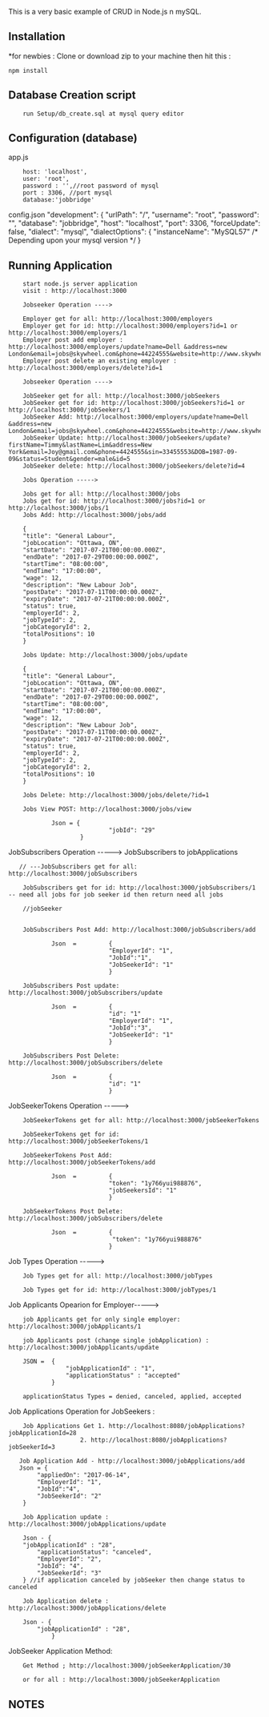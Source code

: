 This is a very basic example of CRUD in Node.js n mySQL.

## Installation
*for newbies : Clone or download zip to your machine then hit this :

	npm install

## Database Creation script
        run Setup/db_create.sql at mysql query editor

## Configuration (database)
app.js

        host: 'localhost',
        user: 'root',
        password : '',//root password of mysql
        port : 3306, //port mysql
        database:'jobbridge'	

config.json
    "development": {
        "urlPath": "/",
        "username": "root",
        "password": "",
        "database": "jobbridge",
        "host": "localhost",
        "port": 3306,
        "forceUpdate": false,
        "dialect": "mysql",
        "dialectOptions": {
        "instanceName": "MySQL57" /* Depending upon your mysql version */
        }

## Running Application
        start node.js server application
        visit : http://localhost:3000

        Jobseeker Operation ---->

        Employer get for all: http://localhost:3000/employers
        Employer get for id: http://localhost:3000/employers?id=1 or http://localhost:3000/employers/1 
        Employer post add employer : http://localhost:3000/employers/update?name=Dell &address=new London&email=jobs@skywheel.com&phone=44224555&website=http://www.skywheel.com
        Employer post delete an existing employer : http://localhost:3000/employers/delete?id=1

        Jobseeker Operation ----> 

        JobSeeker get for all: http://localhost:3000/jobSeekers
        JobSeeker get for id: http://localhost:3000/jobSeekers?id=1 or http://localhost:3000/jobSeekers/1
        JobSeeker Add: http://localhost:3000/employers/update?name=Dell &address=new London&email=jobs@skywheel.com&phone=44224555&website=http://www.skywheel.com
        JobSeeker Update: http://localhost:3000/jobSeekers/update?firstName=Timmy&lastName=Lim&address=New York&email=Joy@gmail.com&phone=4424555&sin=33455553&DOB=1987-09-09&status=Student&gender=male&id=5
        JobSeeker delete: http://localhost:3000/jobSeekers/delete?id=4

        Jobs Operation ----->

        Jobs get for all: http://localhost:3000/jobs
        Jobs get for id: http://localhost:3000/jobs?id=1 or http://localhost:3000/jobs/1
        Jobs Add: http://localhost:3000/jobs/add

        {	
        "title": "General Labour",
        "jobLocation": "Ottawa, ON",
        "startDate": "2017-07-21T00:00:00.000Z",
        "endDate": "2017-07-29T00:00:00.000Z",
        "startTime": "08:00:00",
        "endTime": "17:00:00",
        "wage": 12,
        "description": "New Labour Job",
        "postDate": "2017-07-11T00:00:00.000Z",
        "expiryDate": "2017-07-21T00:00:00.000Z",
        "status": true,
        "employerId": 2,
        "jobTypeId": 2,
        "jobCategoryId": 2,
        "totalPositions": 10
        }

        Jobs Update: http://localhost:3000/jobs/update

        {	
        "title": "General Labour",
        "jobLocation": "Ottawa, ON",
        "startDate": "2017-07-21T00:00:00.000Z",
        "endDate": "2017-07-29T00:00:00.000Z",
        "startTime": "08:00:00",
        "endTime": "17:00:00",
        "wage": 12,
        "description": "New Labour Job",
        "postDate": "2017-07-11T00:00:00.000Z",
        "expiryDate": "2017-07-21T00:00:00.000Z",
        "status": true,
        "employerId": 2,
        "jobTypeId": 2,
        "jobCategoryId": 2,
        "totalPositions": 10
        }

        Jobs Delete: http://localhost:3000/jobs/delete/?id=1

        Jobs View POST: http://localhost:3000/jobs/view

                Json = {
                                "jobId": "29"
                        }

                

JobSubscribers Operation -----> JobSubscribers to jobApplications

       // ---JobSubscribers get for all: http://localhost:3000/jobSubscribers  

        JobSubscribers get for id: http://localhost:3000/jobSubscribers/1 -- need all jobs for job seeker id then return need all jobs

        //jobSeeker 


        JobSubscribers Post Add: http://localhost:3000/jobSubscribers/add

                Json  =         {
                                "EmployerId": "1",
                                "JobId":"1",
                                "JobSeekerId": "1"
                                }

        JobSubscribers Post update: http://localhost:3000/jobSubscribers/update

                Json  =         {
                                "id": "1"
                                "EmployerId": "1",
                                "JobId":"3",
                                "JobSeekerId": "1"
                                }

        JobSubscribers Post Delete: http://localhost:3000/jobSubscribers/delete

                Json  =         {
                                "id": "1"
                                }


JobSeekerTokens Operation ----->

        JobSeekerTokens get for all: http://localhost:3000/jobSeekerTokens

        JobSeekerTokens get for id: http://localhost:3000/jobSeekerTokens/1

        JobSeekerTokens Post Add: http://localhost:3000/jobSeekerTokens/add

                Json  =         {
                                "token": "1y766yui988876",
                                "jobSeekersId": "1"
                                }

        JobSeekerTokens Post Delete: http://localhost:3000/jobSubscribers/delete

                Json  =         {
                                 "token": "1y766yui988876"
                                }


Job Types Operation ----->

        Job Types get for all: http://localhost:3000/jobTypes

        Job Types get for id: http://localhost:3000/jobTypes/1

Job Applicants Opearion for Employer----->

        job Applicants get for only single employer: http://localhost:3000/jobApplicants/1

        job Applicants post (change single jobApplication) : http://localhost:3000/jobApplicants/update

        JSON =  {	
	                "jobApplicationId" : "1",
	                "applicationStatus" : "accepted"
                }

        applicationStatus Types = denied, canceled, applied, accepted


Job Applications Operation for JobSeekers :

        Job Applications Get 1. http://localhost:8080/jobApplications?jobApplicationId=28
                        2. http://localhost:8080/jobApplications?jobSeekerId=3

       Job Application Add - http://localhost:3000/jobApplications/add
       Json = {
            "appliedOn": "2017-06-14",
            "EmployerId": "1",
            "JobId":"4",
            "JobSeekerId": "2"
        }

        Job Application update : http://localhost:3000/jobApplications/update

        Json - {
        "jobApplicationId" : "28",
            "applicationStatus": "canceled",
            "EmployerId": "2",
            "JobId": "4",
            "JobSeekerId": "3"
        } //if application canceled by jobSeeker then change status to canceled

        Job Application delete : http://localhost:3000/jobApplications/delete

        Json - {
			"jobApplicationId" : "28",
                }

JobSeeker Application Method:

        Get Method ; http://localhost:3000/jobSeekerApplication/30

        or for all : http://localhost:3000/jobSeekerApplication

## NOTES
